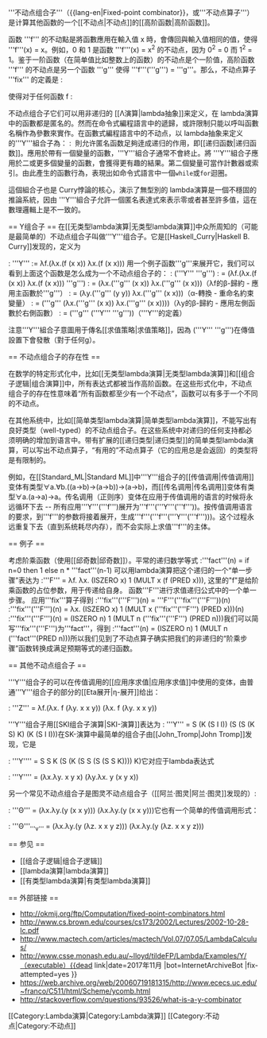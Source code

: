 '''不动点组合子'''（{{lang-en|Fixed-point combinator}}，或'''不动点算子'''）是计算其他函数的一个[[不动点|不动点]]的[[高阶函数|高阶函数]]。

函数 '''f''' 的不动點是將函數應用在輸入值 x 時，會傳回與輸入值相同的值，使得 '''f'''(x) = x。例如，0 和 1 是函数 '''f'''(x) = x<sup>2</sup> 的不动点，因为 0<sup>2</sup> = 0 而 1<sup>2</sup> = 1。鉴于一阶函数（在简单值比如整数上的函数）的不动点是个一阶值，高阶函数 '''f''' 的不动点是另一个函数 '''g''' 使得 '''f'''('''g''') = '''g'''。那么，不动点算子 '''fix''' 的定義是
: <math> x = f\ x </math>

使得对于任何函数 f
: <math> \textsf{fix}\ f = f\ (\textsf{fix}\ f) </math>

不动点组合子它们可以用非递归的 [[Λ演算|lambda抽象]]来定义，在 lambda演算中的函數都是匿名的。然而在命令式編程語言中的遞歸，或許限制只能以呼叫函數名稱作為參數來實作。在函數式編程語言中的不动点，以 lambda抽象来定义的'''Y'''組合子為：
: <math>\textsf{Y} = \lambda f.(\lambda x.f\ (x\ x))\ (\lambda x.f\ (x\ x)) </math>
則允许匿名函数足夠逹成递归的作用，即[[递归函数|递归函数]]。應用於帶有一個變量的函數，'''Y'''組合子通常不會終止。將 '''Y'''組合子應用於二或更多個變量的函數，會獲得更有趣的結果。第二個變量可當作計數器或索引。由此產生的函數行為，表現出如命令式語言中一個<code>while</code>或<code>for</code>迴圈。

這個組合子也是 Curry悖論的核心，演示了無型別的 lambda演算是一個不穩固的推論系統，因由 '''Y'''組合子允許一個匿名表達式來表示零或者甚至許多值，這在數理邏輯上是不一致的。

== Y组合子 ==
在[[无类型lambda演算|无类型lambda演算]]中众所周知的（可能是最简单的）不动点组合子叫做'''Y'''组合子。它是[[Haskell_Curry|Haskell B. Curry]]发现的，定义为

: '''Y''' := λf.(λx.(f (x x)) λx.(f (x x))) 用一个例子函数'''g'''来展开它，我们可以看到上面这个函数是怎么成为一个不动点组合子的：
: ('''Y''' '''g''')
: = (λf.(λx.(f (x x)) λx.(f (x x))) '''g''')
: = (λx.('''g''' (x x)) λx.('''g''' (x x)))（λf的β-歸約 - 應用主函數於'''g'''）
: = (λy.('''g''' (y y)) λx.('''g''' (x x)))（α-轉換 - 重命名約束變量）
: = ('''g''' (λx.('''g''' (x x)) λx.('''g''' (x x))))（λy的β-歸約 - 應用左側函數於右側函數）
: = ('''g''' ('''Y''' '''g'''))（'''Y'''的定義）

注意'''Y'''組合子意圖用于傳名[[求值策略|求值策略]]，因為 ('''Y''' '''g''')在傳值設置下會發散（對于任何g）。

== 不动点组合子的存在性 ==

在数学的特定形式化中，比如[[无类型lambda演算|无类型lambda演算]]和[[组合子逻辑|组合演算]]中，所有表达式都被当作高阶函数。在这些形式化中，不动点组合子的存在性意味着“所有函数都至少有一个不动点”，函数可以有多于一个不同的不动点。

在其他系统中，比如[[简单类型lambda演算|简单类型lambda演算]]，不能写出有良好类型（well-typed）的不动点组合子。在这些系统中对递归的任何支持都必须明确的增加到语言中。带有扩展的[[递归类型|递归类型]]的简单类型lambda演算，可以写出不动点算子，“有用的”不动点算子（它的应用总是会返回）的类型将是有限制的。

例如，在[[Standard_ML|Standard ML]]中'''Y'''组合子的[[传值调用|传值调用]]变体有类型∀a.∀b.((a→b)→(a→b))→(a→b)，而[[传名调用|传名调用]]变体有类型∀a.(a→a)→a。传名调用（正则序）变体在应用于传值调用的语言的时候将永远循环下去 -- 所有应用'''Y'''('''f''')展开为'''f'''('''Y'''('''f'''))。按传值调用语言的要求，到'''f'''的参数将接着展开，生成'''f'''('''f'''('''Y'''('''f''')))。这个过程永远重复下去（直到系统耗尽内存），而不会实际上求值'''f'''的主体。

== 例子 ==

考虑阶乘函数（使用[[邱奇数|邱奇数]]）。平常的递归数学等式
:'''fact'''(n) = if n=0 then 1 else n * '''fact'''(n-1)
可以用lambda演算把这个递归的一个“单一步骤”表达为
:'''F''' = λf. λx. (ISZERO x) 1 (MULT x (f (PRED x))),
这里的"f"是给阶乘函数的占位参数，用于传递给自身。
函数'''F'''进行求值递归公式中的一个单一步骤。
应用'''fix'''算子得到
:'''fix'''('''F''')(n) = '''F'''('''fix'''('''F'''))(n)
:'''fix'''('''F''')(n) = λx. (ISZERO x) 1 (MULT x ('''fix'''('''F''') (PRED x)))(n)
:'''fix'''('''F''')(n) = (ISZERO n) 1 (MULT n ('''fix'''('''F''') (PRED n)))我们可以简写'''fix'''('''F''')为'''fact'''，得到
:'''fact'''(n) = (ISZERO n) 1 (MULT n ('''fact'''(PRED n)))所以我们见到了不动点算子确实把我们的非递归的“阶乘步骤”函数转换成满足预期等式的递归函数。

== 其他不动点组合子 ==

'''Y'''组合子的可以在传值调用的[[应用序求值|应用序求值]]中使用的变体，由普通'''Y'''组合子的部分的[[Eta展开|η-展开]]给出：

: '''Z''' = λf.(λx. f (λy. x x y)) (λx. f (λy. x x y))

'''Y'''组合子用[[SKI组合子演算|SKI-演算]]表达为
: '''Y''' = S (K (S I I)) (S (S (K S) K) (K (S I I)))在SK-演算中最简单的组合子由[[John_Tromp|John Tromp]]发现，它是

: '''Y'''' = S S K (S (K (S S (S (S S K)))) K)它对应于lambda表达式

: '''Y'''' = (λx.λy. x y x) (λy.λx. y (x y x))

另一个常见不动点组合子是图灵不动点组合子（[[阿兰·图灵|阿兰·图灵]]发现的）:

: '''Θ''' = (λx.λy.(y (x x y))) (λx.λy.(y (x x y)))它也有一个简单的传值调用形式：

: '''Θ'''<sub>'''v'''</sub> = (λx.λy.(y (λz. x x y z))) (λx.λy.(y (λz. x x y z)))

== 参见 ==

* [[组合子逻辑|组合子逻辑]]
* [[lambda演算|lambda演算]]
* [[有类型lambda演算|有类型lambda演算]]

== 外部链接 ==

* http://okmij.org/ftp/Computation/fixed-point-combinators.html
* http://www.cs.brown.edu/courses/cs173/2002/Lectures/2002-10-28-lc.pdf
* http://www.mactech.com/articles/mactech/Vol.07/07.05/LambdaCalculus/
* http://www.csse.monash.edu.au/~lloyd/tildeFP/Lambda/Examples/Y/（executable）{{dead link|date=2017年11月 |bot=InternetArchiveBot |fix-attempted=yes }}
* https://web.archive.org/web/20060719181315/http://www.ececs.uc.edu/~franco/C511/html/Scheme/ycomb.html
* http://stackoverflow.com/questions/93526/what-is-a-y-combinator

[[Category:Lambda演算|Category:Lambda演算]]
[[Category:不动点|Category:不动点]]